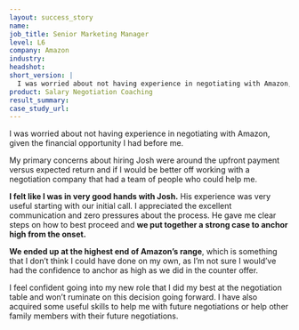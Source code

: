 ```yaml
---
layout: success_story
name: 
job_title: Senior Marketing Manager
level: L6
company: Amazon
industry:
headshot:
short_version: |
  I was worried about not having experience in negotiating with Amazon, given the financial opportunity I had before me. I felt like I was in very good hands with Josh. He gave me clear steps on how to best proceed and we put together a strong case to anchor high from the onset. **We ended up at the highest end of Amazon’s range**, which is something that I don’t think I could have done on my own, as **I’m not sure I would’ve had the confidence to anchor as high as we did in the counter offer**.
product: Salary Negotiation Coaching
result_summary: 
case_study_url:
---
```

I was worried about not having experience in negotiating with Amazon, given the financial opportunity I had before me.

My primary concerns about hiring Josh were around the upfront payment versus expected return and if I would be better off working with a negotiation company that had a team of people who could help me.

**I felt like I was in very good hands with Josh.** His experience was very useful starting with our initial call. I appreciated the excellent communication and zero pressures about the process. He gave me clear steps on how to best proceed and **we put together a strong case to anchor high from the onset.**

**We ended up at the highest end of Amazon’s range**, which is something that I don’t think I could have done on my own, as I’m not sure I would’ve had the confidence to anchor as high as we did in the counter offer.

I feel confident going into my new role that I did my best at the negotiation table and won’t ruminate on this decision going forward. I have also acquired some useful skills to help me with future negotiations or help other family members with their future negotiations.